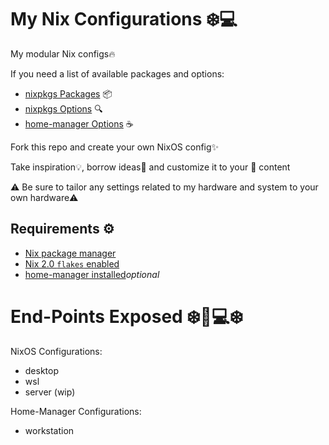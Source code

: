 # My Nix Configurations ❄️‍💻

My modular Nix configs🔥

If you need a list of available packages and options:

- [nixpkgs Packages](https://search.nixos.org/packages) 📦️
- [nixpkgs Options](https://search.nixos.org/options?) 🔍️
- [home-manager Options](https://mipmip.github.io/home-manager-option-search/) ☕️

Fork this repo and create your own NixOS config✨

Take inspiration💡, borrow ideas💭 and customize it to your 💖 content

⚠️ Be sure to tailor any settings related to my hardware and system to your own hardware⚠️

## Requirements ⚙️

- [Nix package manager](https://www.nixos.org/)
- [Nix 2.0 `flakes` enabled](https://nixos.wiki/wiki/Flakes#Enable_flakes_permanently_in_NixOS)
- [home-manager installed](https://nix-community.github.io/home-manager/index.xhtml#sec-flakes-standalone)*optional*

# End-Points Exposed ❄️🔧💻️❄️

NixOS Configurations:
  - desktop
  - wsl
  - server (wip)

Home-Manager Configurations:
  - workstation

